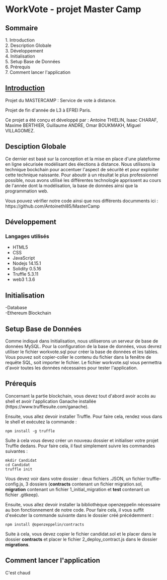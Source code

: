 <h1>WorkVote - projet Master Camp</h1>



<h2>Sommaire</h2>
<p>1. Introduction
  <br>
  2. Description Globale
  <br>
  3. Développement
  <br>
  4. Initialisation
  <br>
  5. Setup Base de Données
  <br>
  6. Prérequis
  <br>
  7. Comment lancer l'application
  </p>
<h2><U>Introduction</U></h2>

<p>Projet du MASTERCAMP : Service de vote à distance. </p>
<p>Projet de fin d'année de L3 à EFREI Paris.</p>
<p> Ce projet a été conçu et développé par : Antoine THIELIN, Isaac CHARAF, Maxime BERTHIER, Guillaume ANDRE, Omar BOUKMAKH, Miguel VILLAGOMEZ.</p>


<h2>Desciption Globale</h2>
<p>Ce dernier est basé sur la conception et la mise en place d'une plateforme en ligne sécurisée modélisant des élections à distance. Nous utilisons la technique bockchain pour accentuer l'aspect de sécurité et pour exploiter cette technique naissante. Pour aboutir à un résultat le plus professionnel possible, nous avons utilisé les différentes technologie apprissent au cours de l'année dont la modélisation, la base de données ainsi que la programmation web. </p>
<p>Vous pouvez vérifier notre code ainsi que nos différents documments ici : https://github.com/Antoinethl85/MasterCamp</p>

<h2>Développement </h2>

<h3>Langages utilisés</h3>

<ul>
  <li>HTML5</li>
  <li>CSS</li>
  <li>JavaScript</li>
  <li>Nodejs 14.15.1</li>
  <li>Solidity 0.5.16</li>
  <li>Truffle 5.3.11</li>
  <li>web3 1.3.6</li>
</ul>

<h2>Initialisation </h2>

<p>-Database
  <br> 
  -Ethereum Blockchain</p>
  
<h2>Setup Base de Données </h2>
<p>Comme indiqué dans Initialisation, nous utiliserons un serveur de base de données MySQL. Pour la configuration de la base de données, vous devrez utiliser le fichier workvote.sql pour créer la base de données et les tables. Vous pouvez soit copier-coller le contenu du fichier dans la fenêtre de requête SQL, soit importer le fichier. Le fichier workvote.sql vous permettra d'avoir toutes les données nécessaires pour tester l'application.</p>

<h2>Prérequis</h2>

<p>Concernant la partie blockchain, vous devez tout d'abord avoir accès au shell et avoir l'application Ganache installée (https://www.trufflesuite.com/ganache).</p>
<p>Ensuite, vous allez devoir installer Truffle. Pour faire cela, rendez vous dans le shell et exécutez la commande :
<pre><code>npm install -g truffle </code></pre>
</p>

<p>Suite à cela vous devez créer un nouveau dossier et initialiser votre projet Truffle dedans. Pour faire cela, il faut simplement suivre les commandes suivantes :
<pre><code>mkdir Candidat
cd Candidat
truffle init
</code></pre>
</p>


<p>Vous devez voir dans votre dossier : deux fichiers .JSON, un fichier truffle-config.js, 3 dossiers (<strong>contracts</strong> contenant un fichier migration.sol, <strong>migration</strong> contenant un fichier 1_initial_migration et <strong>test</strong> contenant un fichier .gitkeep).</p>
<p>Ensuite, vous allez devoir installer la bibliothèque openzeppelin nécessaire au bon fonctionnement de notre code. Pour faire cela, il vous suffit d'exécuter la commande suivante dans le dossier créé précédemment :
<pre><code>npm install @openzeppelin/contracts</code></pre>
</p>

<p>Suite à cela, vous devez copier le fichier candidat.sol et le placer dans le dossier <strong>contracts</strong> et placer le fichier 2_deploy_contract.js dans le dossier <strong>migrations</strong>.</p>

<h2>Comment lancer l'application</h2>

<p>C'est chaud</p>
